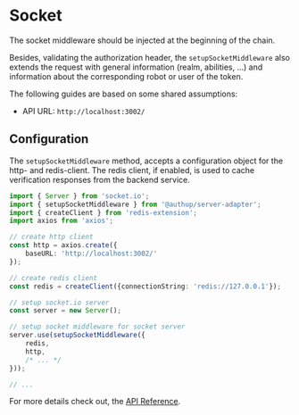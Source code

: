 # Socket

The socket middleware should be injected at the beginning of the chain. 

Besides, validating the authorization header, the `setupSocketMiddleware` also extends the request 
with general information (realm, abilities, ...) and information about the corresponding robot or user of the token.

The following guides are based on some shared assumptions:

- API URL: `http://localhost:3002/`

## Configuration

The `setupSocketMiddleware` method, accepts a configuration object for the http- and redis-client.
The redis client, if enabled, is used to cache verification responses from the backend service.

```typescript
import { Server } from 'socket.io';
import { setupSocketMiddleware } from '@authup/server-adapter';
import { createClient } from 'redis-extension';
import axios from 'axios';

// create http client
const http = axios.create({
    baseURL: 'http://localhost:3002/'
});

// create redis client
const redis = createClient({connectionString: 'redis://127.0.0.1'});

// setup socket.io server
const server = new Server();

// setup socket middleware for socket server
server.use(setupSocketMiddleware({
    redis,
    http,
    /* ... */
}));

// ...
```

For more details check out, the [API Reference]().
